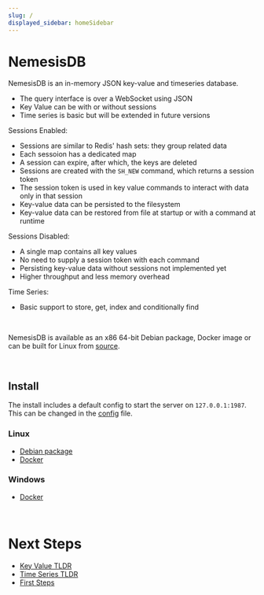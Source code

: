 ```yaml
---
slug: /
displayed_sidebar: homeSidebar
---
```


# NemesisDB

NemesisDB is an in-memory JSON key-value and timeseries database.

- The query interface is over a WebSocket using JSON
- Key Value can be with or without sessions
- Time series is basic but will be extended in future versions
  
Sessions Enabled:
  - Sessions are similar to Redis' hash sets: they group related data
  - Each sessoion has a dedicated map
  - A session can expire, after which, the keys are deleted
  - Sessions are created with the `SH_NEW` command, which returns a session token
  - The session token is used in key value commands to interact with data only in that session
  - Key-value data can be persisted to the filesystem
  - Key-value data can be restored from file at startup or with a command at runtime

Sessions Disabled:
  - A single map contains all key values  
  - No need to supply a session token with each command
  - Persisting key-value data without sessions not implemented yet
  - Higher throughput and less memory overhead

Time Series:
  - Basic support to store, get, index and conditionally find


<br/>

NemesisDB is available as an x86 64-bit Debian package, Docker image or can be built for Linux from [source](https://github.com/nemesisdb/nemesisdb).

<br/>

## Install

The install includes a default config to start the server on `127.0.0.1:1987`. This can be changed in the [config](./home/config) file. 

### Linux
- [Debian package](./home/install/package)
- [Docker](./home/install/docker/linux)

### Windows
- [Docker](./home/install/docker/windows)


<br/>

# Next Steps

- [Key Value TLDR](./home/tldr-kv)
- [Time Series TLDR](./home/tldr-ts)
- [First Steps](/tutorials/first-steps/setup)


